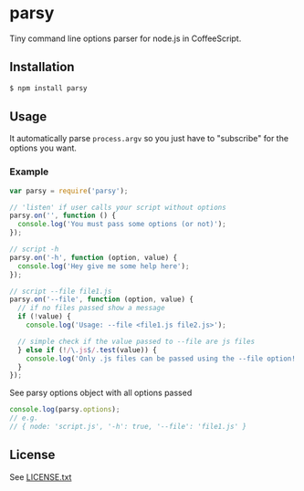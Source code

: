 # parsy

Tiny command line options parser for node.js in CoffeeScript.

## Installation

```bash
$ npm install parsy
```

## Usage

It automatically parse `process.argv` so you just have to "subscribe" for the options you want.

### Example

```javascript
var parsy = require('parsy');

// 'listen' if user calls your script without options
parsy.on('', function () {
  console.log('You must pass some options (or not)');
});

// script -h
parsy.on('-h', function (option, value) {
  console.log('Hey give me some help here');
});

// script --file file1.js
parsy.on('--file', function (option, value) {
  // if no files passed show a message
  if (!value) {
    console.log('Usage: --file <file1.js file2.js>');

  // simple check if the value passed to --file are js files
  } else if (!/\.js$/.test(value)) {
    console.log('Only .js files can be passed using the --file option!');
  }
});
```

See parsy options object with all options passed

```javascript
console.log(parsy.options);
// e.g.
// { node: 'script.js', '-h': true, '--file': 'file1.js' }
```

## License
See [LICENSE.txt](https://raw.github.com/dciccale/parsy/master/LICENSE.txt)
